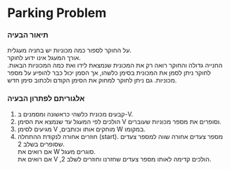# Parking Problem
### תיאור הבעיה
על החוקר לספור כמה מכוניות יש בחניה מעגלית.<br />
אורך המעגל אינו ידוע לחוקר.<br />
החנייה גדולה והחוקר רואה רק את המכונית שנמצאת לידו ואת כמה המכוניות הבאות.
לחוקר ניתן לסמן את המכונית בסימן כלשהו, אך הסמן יכול כבר להופיע על מספר מכוניות.
גם ניתן לחוקר למחוק את הסימן הקודם ולכתוב סימן חדש.<br />

### אלגוריתם לפתרון הבעיה
1. קבעים מכונית כלשהי כראשונה ומסמנים ב-V.<br />
2. הולכים לפי המעגל עד שנמצא את הסימן V וסופרים את מספר מכוניות שעוברים.<br />
3. מגיעים לסימן V ,מוחקים אותו וכותבים W במקומו.<br />
4. חוזרים אחורה לנקודת ההתחלה (start). מספר צעדים אחורה שווה למספר צעדים שסופרים בשלב 2.<br />
   אם רואים את W סוגרים מעגל.<br />
   אם רואים את V ,הולכים קדימה לאותו מספר צעדים שחזרנו וחוזרים לשלב 2.
